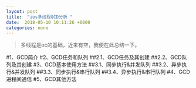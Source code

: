 ```yaml
---
layout: post
title:  "ios多线程GCD分析 "
date:  2018-05-10 10:11:26 +0800
categories: none
---
```

> 多线程是oc的基础，近来有空，我便在此总结一下。

#1、GCD简介
#2、GCD任务和队列
##2.1、GCD任务及其创建
##2.2、GCD队列及其创建
#3、GCD基本使用方法
##3.1、同步执行&并发队列
##3.2、异步执行&并发队列
##3.3、同步执行&串行队列
##3.4、异步执行&串行队列
#4、GCD进程间通信
#5、GCD其他方法